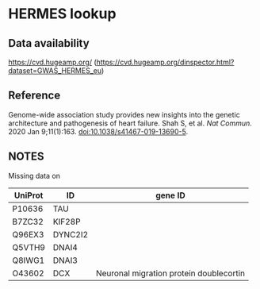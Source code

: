# HERMES lookup

## Data availability

<https://cvd.hugeamp.org/> (<https://cvd.hugeamp.org/dinspector.html?dataset=GWAS_HERMES_eu>)

## Reference

Genome-wide association study provides new insights into the genetic architecture and pathogenesis of heart failure.
Shah S, et al. *Nat Commun*. 2020 Jan 9;11(1):163. <doi:10.1038/s41467-019-13690-5>.

## NOTES

Missing data on

UniProt|ID        |gene ID
-------|----------|-------
P10636 | TAU
B7ZC32 | KIF28P
Q96EX3 | DYNC2I2
Q5VTH9 | DNAI4
Q8IWG1 | DNAI3
O43602 | DCX      | Neuronal migration protein doublecortin


